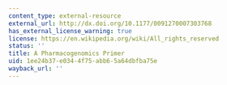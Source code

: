 ```yaml
---
content_type: external-resource
external_url: http://dx.doi.org/10.1177/0091270007303768
has_external_license_warning: true
license: https://en.wikipedia.org/wiki/All_rights_reserved
status: ''
title: A Pharmacogenomics Primer
uid: 1ee24b37-e034-4f75-abb6-5a64dbfba75e
wayback_url: ''
---
```

